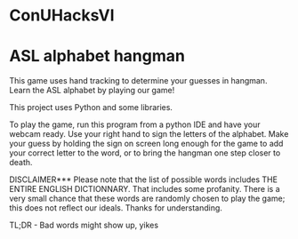 # ConUHacksVI

# ASL alphabet hangman

This game uses hand tracking to determine your guesses in hangman. Learn the ASL alphabet by playing our game!

This project uses Python and some libraries.

To play the game, run this program from a python IDE and have your webcam ready. Use your right hand to sign the letters of the alphabet.
Make your guess by holding the sign on screen long enough for the game to add your correct letter to the word, or to bring the hangman one step closer to death.

DISCLAIMER*** Please note that the list of possible words includes THE ENTIRE ENGLISH DICTIONNARY. That includes some profanity.
There is a very small chance that these words are randomly chosen to play the game; this does not reflect our ideals.
Thanks for understanding.


TL;DR - Bad words might show up, yikes
